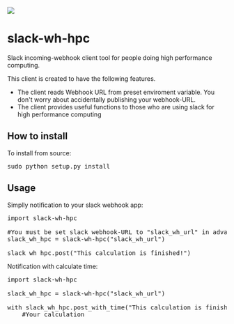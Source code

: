 ![](https://github.com/<OWNER>/<REPOSITORY>/workflows/<WORKFLOW_NAME>/badge.svg)

# slack-wh-hpc

Slack incoming-webhook client tool for people doing high performance computing.

This client is created to have the following features.
- The client reads Webhook URL from preset enviroment variable. You don't worry about accidentally publishing your webhook-URL.
- The client provides useful functions to those who are using slack for high performance computing

## How to install
To install from source:
<pre>
sudo python setup.py install
</pre>

## Usage
Simplly notification to your slack webhook app:
<pre>
import slack-wh-hpc

#You must be set slack webhook-URL to "slack_wh_url" in advance.
slack_wh_hpc = slack-wh-hpc("slack_wh_url")

slack_wh_hpc.post("This calculation is finished!")
</pre>

Notification with calculate time:
<pre>
import slack-wh-hpc

slack_wh_hpc = slack-wh-hpc("slack_wh_url")

with slack_wh_hpc.post_with_time("This calculation is finished!"):
    #Your calculation
</pre>
